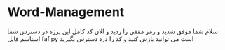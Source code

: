 # Word-Management
سلام شما موفق شدید و رمز مقفی را زدید و الان کد کامل این پرژه در دسترس شما استاسم فایل faf.py است می توانید بازش کنید و کد را درد دسترس بگیرید
